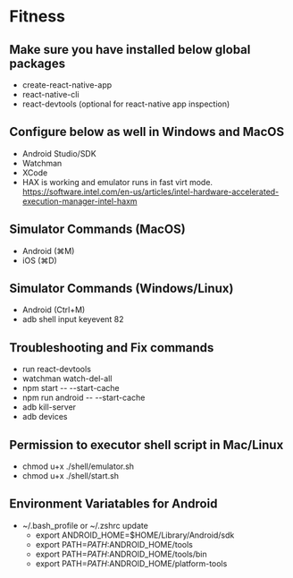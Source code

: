 # Fitness

## Make sure you have installed below global packages

- create-react-native-app
- react-native-cli
- react-devtools (optional for react-native app inspection)

## Configure below as well in Windows and MacOS

- Android Studio/SDK
- Watchman
- XCode
- HAX is working and emulator runs in fast virt mode.  
  https://software.intel.com/en-us/articles/intel-hardware-accelerated-execution-manager-intel-haxm

## Simulator Commands (MacOS)

- Android (⌘M)
- iOS (⌘D)

## Simulator Commands (Windows/Linux)

- Android (Ctrl+M)
- adb shell input keyevent 82

## Troubleshooting and Fix commands

- run react-devtools
- watchman watch-del-all
- npm start -- --start-cache
- npm run android -- --start-cache
- adb kill-server
- adb devices

## Permission to executor shell script in Mac/Linux

- chmod u+x ./shell/emulator.sh
- chmod u+x ./shell/start.sh

## Environment Variatables for Android

- ~/.bash_profile or ~/.zshrc update
  - export ANDROID_HOME=$HOME/Library/Android/sdk
  - export PATH=$PATH:$ANDROID_HOME/tools
  - export PATH=$PATH:$ANDROID_HOME/tools/bin
  - export PATH=$PATH:$ANDROID_HOME/platform-tools
